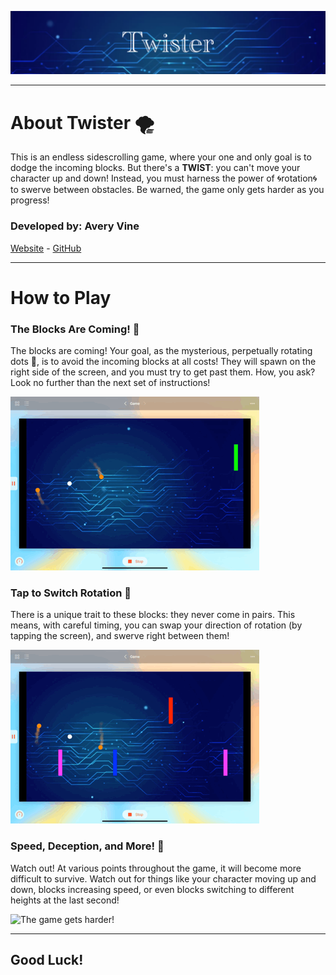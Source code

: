 
 ![Twister](title.png)

 ---

# About Twister 🌪

 This is an endless sidescrolling game, where your one and only goal is to dodge the incoming blocks. But there's a **TWIST**: you can't move your character up and down! Instead, you must harness the power of 🌀rotation🌀 to swerve between obstacles. Be warned, the game only gets harder as you progress!

### Developed by: Avery Vine

 [Website](https://averyvine.com) - [GitHub](https://github.com/AveryVine)

 ---

# How to Play

### The Blocks Are Coming! 🚨

 The blocks are coming! Your goal, as the mysterious, perpetually rotating dots 🔴, is to avoid the incoming blocks at all costs! They will spawn on the right side of the screen, and you must try to get past them. How, you ask? Look no further than the next set of instructions!

 ![Dodge the blocks!](start_of_game.gif)

### Tap to Switch Rotation 🔄

 There is a unique trait to these blocks: they never come in pairs. This means, with careful timing, you can swap your direction of rotation (by tapping the screen), and swerve right between them!

 ![Tap to rotate!](tap_to_rotate.gif)

### Speed, Deception, and More! 💨

 Watch out! At various points throughout the game, it will become more difficult to survive. Watch out for things like your character moving up and down, blocks increasing speed, or even blocks switching to different heights at the last second!

 ![The game gets harder!](challenges.gif)

 ---

## Good Luck!
